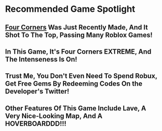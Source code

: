 # Recommended Game Spotlight

## [Four Corners](https://www.roblox.com/games/1599819205/Four-Corners-NEW) Was Just Recently Made, And It Shot To The Top, Passing Many Roblox Games!

## In This Game, It's Four Corners EXTREME, And The Intenseness Is On!

## Trust Me, You Don't Even Need To Spend Robux, Get Free Gems By Redeeming Codes On the Developer's Twitter!

## Other Features Of This Game Include Lave, A Very Nice-Looking Map, And A HOVERBOARDDD!!!


